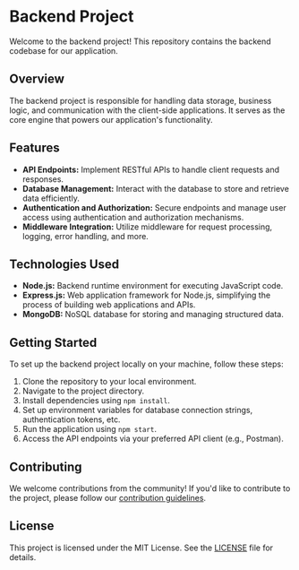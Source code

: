 # Backend Project

Welcome to the backend project! This repository contains the backend codebase for our application.

## Overview

The backend project is responsible for handling data storage, business logic, and communication with the client-side applications. It serves as the core engine that powers our application's functionality.

## Features

- **API Endpoints:** Implement RESTful APIs to handle client requests and responses.
- **Database Management:** Interact with the database to store and retrieve data efficiently.
- **Authentication and Authorization:** Secure endpoints and manage user access using authentication and authorization mechanisms.
- **Middleware Integration:** Utilize middleware for request processing, logging, error handling, and more.

## Technologies Used

- **Node.js:** Backend runtime environment for executing JavaScript code.
- **Express.js:** Web application framework for Node.js, simplifying the process of building web applications and APIs.
- **MongoDB:** NoSQL database for storing and managing structured data.

## Getting Started

To set up the backend project locally on your machine, follow these steps:

1. Clone the repository to your local environment.
2. Navigate to the project directory.
3. Install dependencies using `npm install`.
4. Set up environment variables for database connection strings, authentication tokens, etc.
5. Run the application using `npm start`.
6. Access the API endpoints via your preferred API client (e.g., Postman).

## Contributing

We welcome contributions from the community! If you'd like to contribute to the project, please follow our [contribution guidelines](CONTRIBUTING.md).

## License

This project is licensed under the MIT License. See the [LICENSE](LICENSE) file for details.
